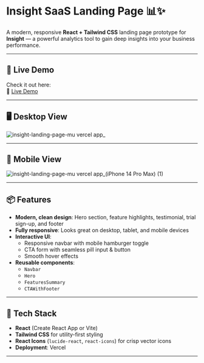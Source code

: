 # Insight SaaS Landing Page 📊✨

A modern, responsive **React + Tailwind CSS** landing page prototype for **Insight** — a powerful analytics tool to gain deep insights into your business performance.

---

## 🔗 Live Demo

Check it out here:  
🔗 [Live Demo](https://insight-landing-page-git-main-vladiw07s-projects.vercel.app/)

---

## 🖥 Desktop View

![insight-landing-page-mu vercel app_](https://github.com/user-attachments/assets/db57e394-97dc-4d8f-85cd-ecc4f495bbfc)


---

## 📱 Mobile View

![insight-landing-page-mu vercel app_(iPhone 14 Pro Max) (1)](https://github.com/user-attachments/assets/6af2bb7a-335b-4ba1-b059-b15138bd4998)


---

## 📦 Features

- **Modern, clean design**: Hero section, feature highlights, testimonial, trial sign-up, and footer
- **Fully responsive**: Looks great on desktop, tablet, and mobile devices
- **Interactive UI**:
  - Responsive navbar with mobile hamburger toggle
  - CTA form with seamless pill input & button
  - Smooth hover effects
- **Reusable components**:
  - `Navbar`
  - `Hero`
  - `FeaturesSummary`
  - `CTAWithFooter`

---

## 🧰 Tech Stack

- **React** (Create React App or Vite)
- **Tailwind CSS** for utility-first styling
- **React Icons** (`lucide-react`, `react-icons`) for crisp vector icons
- **Deployment**: Vercel

---
